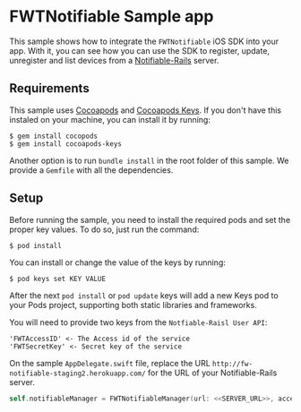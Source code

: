 # FWTNotifiable Sample app

This sample shows how to integrate the `FWTNotifiable` iOS SDK into your app. With it, you can see how you can use the SDK to register, update, unregister and list devices from a  [Notifiable-Rails](https://github.com/FutureWorkshops/Notifiable-Rails) server.

## Requirements

This sample uses [Cocoapods](https://cocoapods.org) and [Cocoapods Keys](https://github.com/orta/cocoapods-keys). If you don't have this instaled on your machine, you can install it by running:

```
$ gem install cocopods
$ gem install cocoapods-keys
```

Another option is to run `bundle install` in the root folder of this sample. We provide a `Gemfile` with all the dependencies.

## Setup

Before running the sample, you need to install the required pods and set the proper key values. To do so, just run the command:

```
$ pod install
```

You can install or change the value of the keys by running:

```
$ pod keys set KEY VALUE
```

After the next `pod install` or `pod update` keys will add a new Keys pod to your Pods project, supporting both static libraries and frameworks.

You will need to provide two keys from the `Notfiable-Raisl User API`:

```
'FWTAccessID' <- The Access id of the service
'FWTSecretKey' <- Secret key of the service
```

On the sample `AppDelegate.swift` file, replace the URL `http://fw-notifiable-staging2.herokuapp.com/` for the URL of your Notifiable-Rails server.

```swift
self.notifiableManager = FWTNotifiableManager(url: <<SERVER_URL>>, accessId: keys.fWTAccessID(), andSecretKey: keys.fWTSecretKey())
```